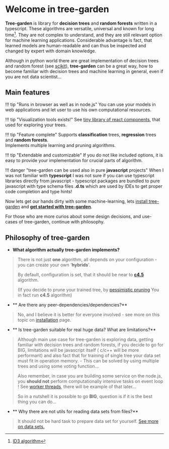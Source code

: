 # Welcome in tree-garden
  

**Tree-garden** is library for **decision trees** and **random forests** written in a typescript.
These algorithms are versatile, universal and known for long time[^1]. They are not complex to understand, and 
they are still relevant option for machine learning applications. Considerable advantage is fact, that 
learned models are human-readable and can thus be inspected and changed by expert with domain knowledge.


Although in python world there are great implementation of decision trees and random forest 
(see [scikit](https://scikit-learn.org/stable/modules/tree.html)), **tree-garden** 
can be a great way, how to become familiar with decision trees and machine learning in general, even if you are not
data scientist...

## Main features


!!! tip "Runs in browser as well as in node.js"
    You can use your models in web applications and let user to use his own computational resources.



!!! tip "Visualization tools exists!"
    See [tiny library of react components](https://github.com/miob-miob/treeGardenVisualization), that used for exploring your trees.


!!! tip "Feature complete"
    Supports **classification** trees, **regression** trees and  **random forests**.  
    Implements multiple learning and pruning algorithms.


!!! tip "Extendable and customizable"
    If you do not like included options, it is easy to provide your implementation for crucial parts of algorithm. 


!!! danger "tree-garden can be used also in pure **javascript** projects"
    When I was not familiar with **typescript** I was not sure if you can use
    typescript libraries directly from javascript - typescript packages are bundled to pure
    javascript with type schema files **.d.ts** which are used by IDEs to get proper code completion 
    and type hints!


Now lets get our hands dirty with some machine-learning, lets [install tree-garden](./gettingStarted.md#installation) and [**get
started with tree-garden**](./gettingStarted.md).



For those who are more curios about some design decisions, and use-cases of tree-garden,
continue with philosophy.

## Philosophy of tree-garden

- **What algorithm actually tree-garden implements?**
> There is not just **one** algorithm, all depends on your configuration - you can create your own '**hybrids**'. 
> 
> By default, configuration is set, that it should be near to [**c4.5**](https://en.wikipedia.org/wiki/C4.5_algorithm) algorithm.
> 
> (If you decide to prune your trained tree, by [pessimistic pruning](./api/modules/prune.md#getprunedtreebypessimisticpruning) 
> You in fact run **c4.5** algorithm)

- **  Are there any peer-dependencies/dependencies?**
> No, and I believe it is better for everyone involved - see more on this topic on [installation](./gettingStarted.md#installation) page.

- ** Is tree-garden suitable for real huge data?  What are limitations?** 
> Although main use case for tree-garden is exploring data, getting familiar with 
> decision trees and random forests, if you decide to go for BIG, limitations will be javascript itself ( c/c++ will 
> be more performant) and also fact that for training of single tree your data set must fit in operation 
> memory.  - This can be solved by using multiple trees and using some voting function...
> 
> Also remember, in case you are building some service on the node.js, you **should not** perform 
> computationally intensive tasks on event loop ! See [worker threads](https://nodejs.org/api/worker_threads.html#worker-threads),
> there will be example of that later...
> 
> So in a nutshell it is possible to go **BIG**, question is if it is the best thing you can do...

- ** Why there are not utils for reading data sets from files?**
> It should not be hard task to prepare data set for yourself. [See more on data sets.](importantBasics.md#data-set) 


[^1]: [ID3 algorithm](https://hunch.net/~coms-4771/quinlan.pdf)

[comment]: <> (TODO: API docs comments in code)

[comment]: <> (TODO: expose and comment type of attribute configuration)
